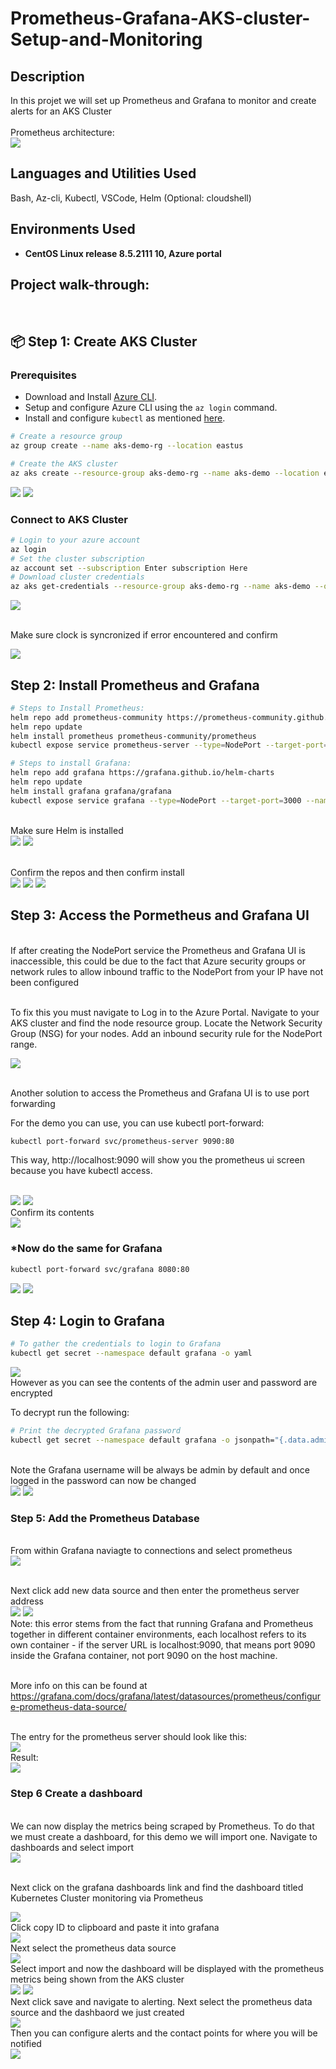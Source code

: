 # Prometheus-Grafana-AKS-cluster-Setup-and-Monitoring
<h2>Description</h2>
In this projet we will set up Prometheus and Grafana to monitor and create alerts for an AKS Cluster
<br />
<br/>  Prometheus architecture: <br/>
<img src="https://github.com/user-attachments/assets/4bf3b677-2866-4a42-ad94-8e7776117baa"/>


<h2>Languages and Utilities Used</h2>

Bash, Az-cli, Kubectl, VSCode, Helm (Optional: cloudshell)

<h2>Environments Used </h2>

- <b>CentOS Linux release 8.5.2111
 10, Azure portal </b>

<h2>Project walk-through:</h2>
<br/>
<p align="center">

 ## 📦 Step 1: Create AKS Cluster

### **Prerequisites**  
- Download and Install [Azure CLI](https://docs.microsoft.com/en-us/cli/azure/install-azure-cli).  
- Setup and configure Azure CLI using the `az login` command.  
- Install and configure `kubectl` as mentioned [here](https://kubernetes.io/docs/tasks/tools/install-kubectl/).

```bash
# Create a resource group
az group create --name aks-demo-rg --location eastus

# Create the AKS cluster
az aks create --resource-group aks-demo-rg --name aks-demo --location eastus2 --node-count 2 --enable-managed-identity --generate-ssh-keys
```

<img src="https://github.com/user-attachments/assets/ac86358c-104c-48b6-a506-a0d3658833bf"/>
<img src="https://github.com/user-attachments/assets/2724b032-6e8a-45b1-ad2d-5554ba06f801"/>

### **Connect to AKS Cluster**  
```bash
# Login to your azure account
az login
# Set the cluster subscription
az account set --subscription Enter subscription Here
# Download cluster credentials
az aks get-credentials --resource-group aks-demo-rg --name aks-demo --overwrite-existing

```
<img src="https://github.com/user-attachments/assets/3c3af067-95d3-458f-a90e-e046da1dcdac"/>

<br/>  Make sure clock is syncronized if error encountered and confirm <br/>

<img src="https://github.com/user-attachments/assets/ec68a4be-19ad-4a44-8332-229853a4b662"/>

##  Step 2: Install Prometheus and Grafana

```bash
# Steps to Install Prometheus:
helm repo add prometheus-community https://prometheus-community.github.io/helm-charts
helm repo update
helm install prometheus prometheus-community/prometheus
kubectl expose service prometheus-server --type=NodePort --target-port=9090 --name=prometheus-server-ext

# Steps to install Grafana:
helm repo add grafana https://grafana.github.io/helm-charts
helm repo update
helm install grafana grafana/grafana
kubectl expose service grafana --type=NodePort --target-port=3000 --name=grafana-ext

```
<br/> Make sure Helm is installed <br/>
<img src="https://github.com/user-attachments/assets/885dd9ee-d29c-4a5b-b9cd-11eae0e521de"/>
<img src="https://github.com/user-attachments/assets/cd8b6112-3518-47a8-b3eb-a9b0a9ca0700"/>

<br/> Confirm the repos and then confirm install <br/>
<img src="https://github.com/user-attachments/assets/8fbea5a6-e59b-46ca-8ed1-3e4a6c93fbf1"/>
<img src="https://github.com/user-attachments/assets/bbeb6bbc-b1fa-4608-8191-bac10b07d2a9"/>
<img src="https://github.com/user-attachments/assets/be8e2f20-462e-4cb7-aec8-9deb7ab5a428"/>



##  Step 3: Access the Pormetheus and Grafana UI 

<br/> If after creating the NodePort service the Prometheus and Grafana UI is inaccessible, this could be due to the fact that Azure security groups or network rules to allow inbound traffic to the NodePort from your IP have not been configured <br/>

<br/> To fix this you must navigate to Log in to the Azure Portal.
Navigate to your AKS cluster and find the node resource group.
Locate the Network Security Group (NSG) for your nodes.
Add an inbound security rule for the NodePort range.<br/>

<img src="https://github.com/user-attachments/assets/31503d76-c470-4714-a36f-d577a8e9c53e"/>

<br/> Another solution to access the Prometheus and Grafana UI is to use port forwarding   

For the demo you can use, you can use kubectl port-forward:
```bash
kubectl port-forward svc/prometheus-server 9090:80
```
This way, http://localhost:9090 will show you the prometheus ui screen because you have kubectl access.

<br/>

<img src="https://github.com/user-attachments/assets/2e27ac24-e4a7-4a73-b6c5-1cacaf2f47f7"/>
<img src="https://github.com/user-attachments/assets/afe44fce-876d-4c4b-adb1-51c74c4bf9c8"/>
<br/> Confirm its contents </br>
<img src="https://github.com/user-attachments/assets/2acd78cf-95fe-4800-b65c-ad57a0ca374e"/>


### ***Now do the same for Grafana**

```bash
kubectl port-forward svc/grafana 8080:80
```
<img src="https://github.com/user-attachments/assets/3240e699-6099-4c23-9e41-a5d287d88209"/>
<img src="https://github.com/user-attachments/assets/1ddff298-7918-40fe-80ba-c8320f0b5b38"/>


## Step 4: Login to Grafana 
```Bash
# To gather the credentials to login to Grafana
kubectl get secret --namespace default grafana -o yaml
```
<img src="https://github.com/user-attachments/assets/05ca6d30-26e1-4ba6-bf3c-ae975c59a114"/>
</br> However as you can see the contents of the admin user and password are encrypted  

To decrypt run the following:
<br/>
```bash
# Print the decrypted Grafana password
kubectl get secret --namespace default grafana -o jsonpath="{.data.admin-password}" | base64 --decode ; echo
````

<br/> Note the Grafana username will be always be admin by default and once logged in the password can now be changed <br/>
<img src="https://github.com/user-attachments/assets/93417c1f-bfe3-4aac-8713-46114fc2c54d"/>
<img src="https://github.com/user-attachments/assets/abfbba53-de5c-40c7-af5f-668a188faf12"/>


### Step 5: Add the Prometheus Database 

<br/> From within Grafana naviagte to connections and select prometheus<br/>
<img src="https://github.com/user-attachments/assets/2db3008b-9fe8-4dfe-9f84-3ed88176fd29"/>

<br/> Next click add new data source and then enter the prometheus server address <br/>
<img src="https://github.com/user-attachments/assets/78d78662-1db1-4480-924f-b8a38a22dba0"/>
<img src="https://github.com/user-attachments/assets/6688d363-c43a-401d-a330-9853f03315a7"/>
</br> Note: this error stems from the fact that running Grafana and Prometheus together in different container environments, each localhost refers to its own container - if the server URL is localhost:9090, that means port 9090 inside the Grafana container, not port 9090 on the host machine.<br/>

<br/> More info on this can be found at https://grafana.com/docs/grafana/latest/datasources/prometheus/configure-prometheus-data-source/ <br/> 

<br/> The entry for the prometheus server should look like this: <br/>
<img src="https://github.com/user-attachments/assets/6ddc308f-8f68-4b04-b836-4e27662e901b"/>
<br/> Result: <br/>
<img src="https://github.com/user-attachments/assets/cb63ed2f-49e2-4c67-8b90-7db22b358260"/>

### **Step 6 Create a dashboard**

<br/> We can now display the metrics being scraped by Prometheus. To do that we must create a dashboard, for this demo we will import one. Navigate to dashboards and select import <br/>
<img src="https://github.com/user-attachments/assets/9f8a56a4-3581-4c58-935f-8b06003eba63"/>

</br> Next click on the grafana dashboards link and find the dashboard titled Kubernetes Cluster monitoring via Prometheus  <br/>

<img src="https://github.com/user-attachments/assets/54f0e8ce-caad-46ef-96ff-ed6db2c0b844"/>
<br/> Click copy ID to clipboard and paste it into grafana <br/>
<img src="https://github.com/user-attachments/assets/48da64ee-6b0e-4bab-aedc-0ad6662395f3"/>
<br/> Next select the prometheus data source<br/>
<img src="https://github.com/user-attachments/assets/052f60ef-5f2b-4ab6-8a9d-916665aee942"/>
<br/> Select import and now the dashboard will be displayed with the prometheus metrics being shown from the AKS cluster <br/>
<img src="https://github.com/user-attachments/assets/9c891355-1320-4baa-b25c-8fee5a9aae94"/>
<img src="https://github.com/user-attachments/assets/17a84a3c-1f6e-4633-8176-5c3ebbba1fc9"/>
<br/> Next click save and navigate to alerting. Next select the prometheus data source and the dashbaord we just created <br/>
<img src="https://github.com/user-attachments/assets/ad5c4847-00cb-4dd7-8f2c-ef25a5be4d8a"/>
<br/> Then you can configure alerts and the contact points for where you will be notified <br/>
<img src="https://github.com/user-attachments/assets/bc5ea2ec-99c2-4207-ae60-5ebdc02e5d91"/>
